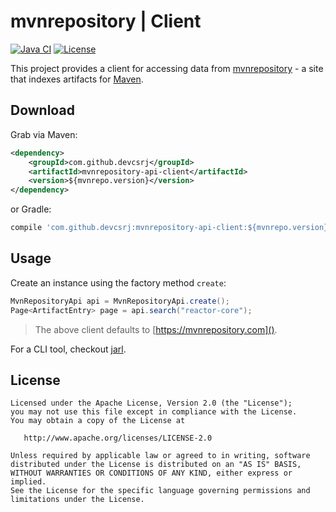 mvnrepository | Client
===

[![Java CI](https://github.com/devcsrj/mvnrepository-client/actions/workflows/maven.yml/badge.svg)](https://github.com/devcsrj/mvnrepository-client/actions/workflows/maven.yml)
[![License](https://img.shields.io/github/license/devcsrj/mvnrepository-client.svg)](LICENSE)

This project provides a client for accessing data from [mvnrepository](http://mvnrepository.com/) - a site that indexes artifacts for [Maven](http://maven.apache.org/).

Download
---
Grab via Maven:

```xml
<dependency>
    <groupId>com.github.devcsrj</groupId>
    <artifactId>mvnrepository-api-client</artifactId>
    <version>${mvnrepo.version}</version>
</dependency>
```

or Gradle:

```groovy
compile 'com.github.devcsrj:mvnrepository-api-client:${mvnrepo.version}'
```


Usage
---
Create an instance using the factory method `create`:

```java
MvnRepositoryApi api = MvnRepositoryApi.create();
Page<ArtifactEntry> page = api.search("reactor-core");
```

> The above client defaults to [https://mvnrepository.com]().

For a CLI tool, checkout [jarl](https://github.com/devcsrj/jarl).

License
---
```
Licensed under the Apache License, Version 2.0 (the "License");
you may not use this file except in compliance with the License.
You may obtain a copy of the License at

   http://www.apache.org/licenses/LICENSE-2.0

Unless required by applicable law or agreed to in writing, software
distributed under the License is distributed on an "AS IS" BASIS,
WITHOUT WARRANTIES OR CONDITIONS OF ANY KIND, either express or implied.
See the License for the specific language governing permissions and
limitations under the License.
```
